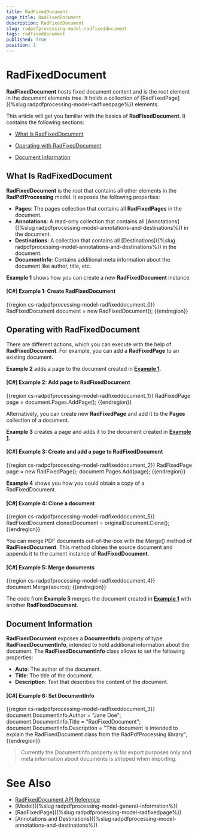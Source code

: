 ```yaml
---
title: RadFixedDocument
page_title: RadFixedDocument
description: RadFixedDocument
slug: radpdfprocessing-model-radfixeddocument
tags: radfixeddocument
published: True
position: 1
---
```


# RadFixedDocument



__RadFixedDocument__ hosts fixed document content and is the root element in the document elements tree. It holds a collection of [RadFixedPage]({%slug radpdfprocessing-model-radfixedpage%})  elements.
      

This article will get you familiar with the basics of __RadFixedDocument__. It contains the following sections:
      

* [What Is RadFixedDocument](#what-is-radfixeddocument)

* [Operating with RadFixedDocument](#operating-with-radfixeddocument)

* [Document Information](#document-information)

## What Is RadFixedDocument

__RadFixedDocument__ is the root that contains all other elements in the __RadPdfProcessing__ model. It exposes the following properties:
        

* __Pages__: The pages collection that contains all __RadFixedPages__ in the document.
* __Annotations__: A read-only collection that contains all [Annotations]({%slug radpdfprocessing-model-annotations-and-destinations%}) in the document.
* __Destinations__: A collection that contains all [Destinations]({%slug radpdfprocessing-model-annotations-and-destinations%}) in the document.
* __DocumentInfo__: Contains additional meta information about the document like author, title, etc. 
            

__Example 1__ shows how you can create a new __RadFixedDocument__ instance.
        
<a name="example1"><a/>

#### __[C#] Example 1: Create RadFixedDocument__

{{region cs-radpdfprocessing-model-radfixeddocument_0}}
	RadFixedDocument document = new RadFixedDocument();
{{endregion}}



## Operating with RadFixedDocument

There are different actions, which you can execute with the help of __RadFixedDocument__. For example, you can add a __RadFixedPage__ to an existing document.
        

__Example 2__ adds a page to the document created in [__Example 1__](#example1).
        

#### __[C#] Example 2: Add page to RadFixedDocument__

{{region cs-radpdfprocessing-model-radfixeddocument_1}}
	RadFixedPage page = document.Pages.AddPage();
{{endregion}}



Alternatively, you can create new __RadFixedPage__ and add it to the __Pages__ collection of a document.
        

__Example 3__ creates a page and adds it to the document created in [__Example 1__](#example1).
        

#### __[C#] Example 3: Create and add a page to RadFixedDocument__

{{region cs-radpdfprocessing-model-radfixeddocument_2}}
	RadFixedPage page = new RadFixedPage();
	document.Pages.Add(page);
{{endregion}}

**Example 4** shows you how you could obtain a copy of a RadFixedDocument.

#### __[C#] Example 4: Clone a document__

{{region cs-radpdfprocessing-model-radfixeddocument_5}}
	RadFixedDocument clonedDocument = originalDocument.Clone();
{{endregion}}


You can merge PDF documents out-of-the-box with the Merge() method of __RadFixedDocument__. This method clones the source document and appends it to the current instance of __RadFixedDocument__.

#### __[C#] Example 5: Merge documents__

{{region cs-radpdfprocessing-model-radfixeddocument_4}}
	document.Merge(source);
{{endregion}}

The code from __Example 5__ merges the document created in [__Example 1__](#example1) with another __RadFixedDocument__.

## Document Information

__RadFixedDocument__ exposes a __DocumentInfo__ property of type __RadFixedDocumentInfo__, intended to hold additional information about the document. The __RadFixedDocumentInfo__ class allows to set the following properties:

* __Auto__: The author of the document.
* __Title__: The title of the document.
* __Description__: Text that describes the content of the document.

#### __[C#] Example 6: Set DocumentInfo__

{{region cs-radpdfprocessing-model-radfixeddocument_3}}
	document.DocumentInfo.Author = "Jane Doe";
	document.DocumentInfo.Title = "RadFixedDocument";
	document.DocumentInfo.Description = "This document is intended to explain the RadFixedDocument class from the RadPdfProcessing library";
{{endregion}}

>Currently the DocumentInfo property is for export purposes only and meta information about documents is stripped when importing.

# See Also

* [RadFixedDocument API Reference](http://docs.telerik.com/devtools/document-processing/api/html/T_Telerik_Windows_Documents_Fixed_Model_RadFixedDocument.htm)
* [Model]({%slug radpdfprocessing-model-general-information%})
* [RadFixedPage]({%slug radpdfprocessing-model-radfixedpage%})
* [Annotations and Destinations]({%slug radpdfprocessing-model-annotations-and-destinations%})
